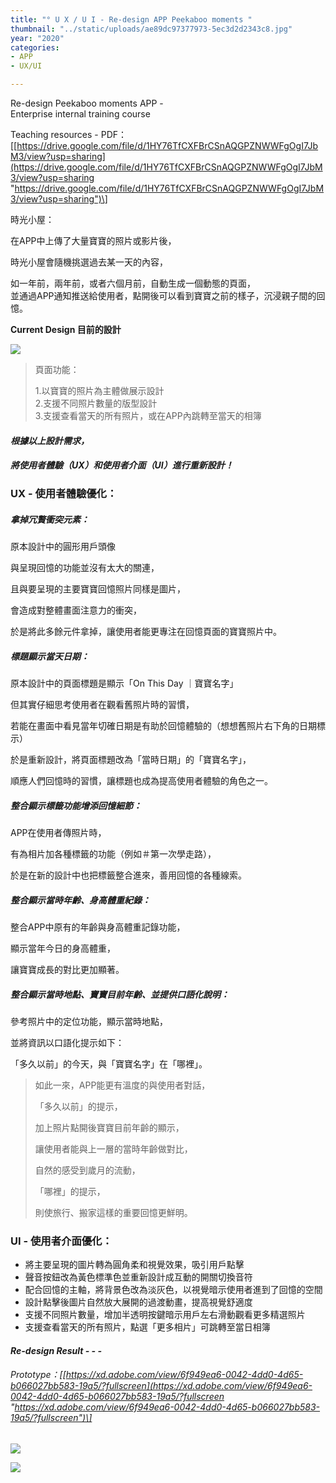 ```yaml
---
title: "° U X / U I - Re-design APP Peekaboo moments "
thumbnail: "../static/uploads/ae89dc97377973-5ec3d2d2343c8.jpg"
year: "2020"
categories:
- APP
- UX/UI

---
```

Re-design Peekaboo moments APP -  
Enterprise internal training course

Teaching resources - PDF：\[[https://drive.google.com/file/d/1HY76TfCXFBrCSnAQGPZNWWFgOgI7JbM3/view?usp=sharing](https://drive.google.com/file/d/1HY76TfCXFBrCSnAQGPZNWWFgOgI7JbM3/view?usp=sharing "https://drive.google.com/file/d/1HY76TfCXFBrCSnAQGPZNWWFgOgI7JbM3/view?usp=sharing")\]

時光小屋：

在APP中上傳了大量寶寶的照片或影片後，

時光小屋會隨機挑選過去某一天的內容，

如一年前，兩年前，或者六個月前，自動生成一個動態的頁面，  
並通過APP通知推送給使用者，點開後可以看到寶寶之前的樣子，沉浸親子間的回憶。

**Current Design 目前的設計**

![](https://mir-s3-cdn-cf.behance.net/project_modules/fs/89089a97377973.5ec3d2d349e9c.jpg)

> 頁面功能：
>
> 1\.以寶寶的照片為主體做展示設計  
> 2\.支援不同照片數量的版型設計  
> 3\.支援查看當天的所有照片，或在APP內跳轉至當天的相簿

#### _根據以上設計需求，_

#### _將使用者體驗（UX）和使用者介面（UI）進行重新設計！_

### UX - 使用者體驗優化：

##### 拿掉冗贅衝突元素：

原本設計中的圓形用戶頭像

與呈現回憶的功能並沒有太大的關連，

且與要呈現的主要寶寶回憶照片同樣是圖片，

會造成對整體畫面注意力的衝突，

於是將此多餘元件拿掉，讓使用者能更專注在回憶頁面的寶寶照片中。

##### 標題顯示當天日期：

原本設計中的頁面標題是顯示「On This Day ｜寶寶名字」

但其實仔細思考使用者在觀看舊照片時的習慣，

若能在畫面中看見當年切確日期是有助於回憶體驗的（想想舊照片右下角的日期標示）

於是重新設計，將頁面標題改為「當時日期」的「寶寶名字」，

順應人們回憶時的習慣，讓標題也成為提高使用者體驗的角色之一。

##### 整合顯示標籤功能增添回憶細節：

APP在使用者傳照片時，

有為相片加各種標籤的功能（例如＃第一次學走路），

於是在新的設計中也把標籤整合進來，善用回憶的各種線索。

##### 整合顯示當時年齡、身高體重紀錄：

整合APP中原有的年齡與身高體重記錄功能，

顯示當年今日的身高體重，

讓寶寶成長的對比更加顯著。

##### 整合顯示當時地點、寶寶目前年齡、並提供口語化說明：

參考照片中的定位功能，顯示當時地點，

並將資訊以口語化提示如下：

「多久以前」的今天，與「寶寶名字」在「哪裡」。

> 如此一來，APP能更有溫度的與使用者對話，
>
> 「多久以前」的提示，
>
> 加上照片點開後寶寶目前年齡的顯示，
>
> 讓使用者能與上一層的當時年齡做對比，
>
> 自然的感受到歲月的流動，
>
> 「哪裡」的提示，
>
> 則使旅行、搬家這樣的重要回憶更鮮明。

### UI - 使用者介面優化：

* 將主要呈現的圖片轉為圓角柔和視覺效果，吸引用戶點擊
* 聲音按鈕改為黃色標準色並重新設計成互動的開關切換音符
* 配合回憶的主軸，將背景色改為淡灰色，以視覺暗示使用者進到了回憶的空間
* 設計點擊後圖片自然放大展開的過渡動畫，提高視覺舒適度
* 支援不同照片數量，增加半透明按鍵暗示用戶左右滑動觀看更多精選照片
* 支援查看當天的所有照片，點選「更多相片」可跳轉至當日相簿

#### _Re-design Result - - -_

###### Prototype：\[[https://xd.adobe.com/view/6f949ea6-0042-4dd0-4d65-b066027bb583-19a5/?fullscreen](https://xd.adobe.com/view/6f949ea6-0042-4dd0-4d65-b066027bb583-19a5/?fullscreen "https://xd.adobe.com/view/6f949ea6-0042-4dd0-4d65-b066027bb583-19a5/?fullscreen")\]

![](https://mir-s3-cdn-cf.behance.net/project_modules/fs/af3d9b97377973.5ec3d2d349907.jpg)

![](https://mir-s3-cdn-cf.behance.net/project_modules/fs/0ce18a97377973.5ec3d2d34a64c.jpg)